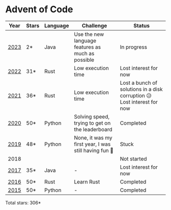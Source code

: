 # Advent of Code

| Year          | Stars      | Language       | Challenge                                             | Status                |
| ------------- | -----      | --------       | ----------------------------------------------------- | --------------------- |
| [2023](/2023) | 2*         | Java           | Use the new language features as much as possible     | In progress           |
| [2022](/2022) | 31*        | Rust           | Low execution time                                    | Lost interest for now |
| [2021](/2021) | 36*         | Rust           | Low execution time                                   | Lost a bunch of solutions in a disk corruption 😥 Lost interest for now |
| [2020](/2020) | 50*        | Python         | Solving speed, trying to get on the leaderboard       | Completed             |
| [2019](/2019) | 48*        | Python         | None, it was my first year, I was still having fun 🥹 | Stuck                 |
|  2018         |            |                |                                                       | Not started           |
| [2017](/2017) | 35*        | Java           | -                                                     | Lost interest for now |
| [2016](/2016) | 50*        | Rust           | Learn Rust                                            | Completed             |
| [2015](/2015) | 50*        | Python         | -                                                     | Completed             |
              
Total stars: 306*
